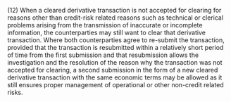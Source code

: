 (12) When a cleared derivative transaction is not accepted for clearing for reasons other than credit-risk related reasons such as technical or clerical problems arising from the transmission of inaccurate or incomplete information, the counterparties may still want to clear that derivative transaction. Where both counterparties agree to re-submit the transaction, provided that the transaction is resubmitted within a relatively short period of time from the first submission and that resubmission allows the investigation and the resolution of the reason why the transaction was not accepted for clearing, a second submission in the form of a new cleared derivative transaction with the same economic terms may be allowed as it still ensures proper management of operational or other non-credit related risks.